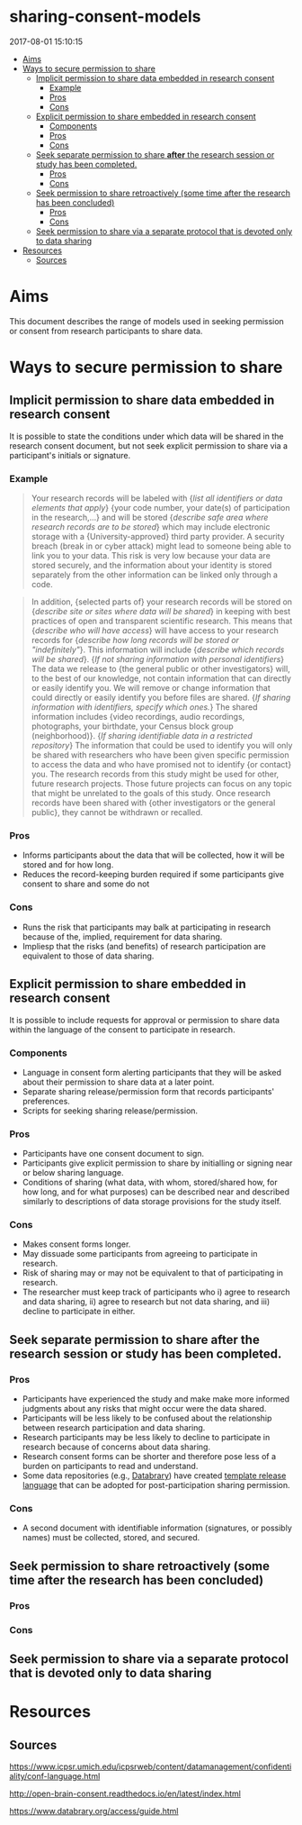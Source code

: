 sharing-consent-models
================
2017-08-01 15:10:15

-   [Aims](#aims)
-   [Ways to secure permission to share](#ways-to-secure-permission-to-share)
    -   [Implicit permission to share data embedded in research consent](#implicit-permission-to-share-data-embedded-in-research-consent)
        -   [Example](#example)
        -   [Pros](#pros)
        -   [Cons](#cons)
    -   [Explicit permission to share embedded in research consent](#explicit-permission-to-share-embedded-in-research-consent)
        -   [Components](#components)
        -   [Pros](#pros-1)
        -   [Cons](#cons-1)
    -   [Seek separate permission to share **after** the research session or study has been completed.](#seek-separate-permission-to-share-after-the-research-session-or-study-has-been-completed.)
        -   [Pros](#pros-2)
        -   [Cons](#cons-2)
    -   [Seek permission to share retroactively (some time after the research has been concluded)](#seek-permission-to-share-retroactively-some-time-after-the-research-has-been-concluded)
        -   [Pros](#pros-3)
        -   [Cons](#cons-3)
    -   [Seek permission to share via a separate protocol that is devoted only to data sharing](#seek-permission-to-share-via-a-separate-protocol-that-is-devoted-only-to-data-sharing)
-   [Resources](#resources)
    -   [Sources](#sources)

Aims
====

This document describes the range of models used in seeking permission or consent from research participants to share data.

Ways to secure permission to share
==================================

Implicit permission to share data embedded in research consent
--------------------------------------------------------------

It is possible to state the conditions under which data will be shared in the research consent document, but not seek explicit permission to share via a participant's initials or signature.

### Example

> Your research records will be labeled with {*list all identifiers or data elements that apply*} {your code number, your date(s) of participation in the research,...} and will be stored {*describe safe area where research records are to be stored*} which may include electronic storage with a {University-approved} third party provider. A security breach (break in or cyber attack) might lead to someone being able to link you to your data. This risk is very low because your data are stored securely, and the information about your identity is stored separately from the other information can be linked only through a code.

> In addition, {selected parts of} your research records will be stored on {*describe site or sites where data will be shared*} in keeping with best practices of open and transparent scientific research. This means that {*describe who will have access*} will have access to your research records for {*describe how long records will be stored or "indefinitely"*}. This information will include {*describe which records will be shared*}. {*If not sharing information with personal identifiers*} The data we release to {the general public or other investigators} will, to the best of our knowledge, not contain information that can directly or easily identify you. We will remove or change information that could directly or easily identify you before files are shared. {*If sharing information with identifiers, specify which ones.*} The shared information includes {video recordings, audio recordings, photographs, your birthdate, your Census block group (neighborhood)}. {*If sharing identifiable data in a restricted repository*} The information that could be used to identify you will only be shared with researchers who have been given specific permission to access the data and who have promised not to identify {or contact} you. The research records from this study might be used for other, future research projects. Those future projects can focus on any topic that might be unrelated to the goals of this study. Once research records have been shared with {other investigators or the general public}, they cannot be withdrawn or recalled.

### Pros

-   Informs participants about the data that will be collected, how it will be stored and for how long.
-   Reduces the record-keeping burden required if some participants give consent to share and some do not

### Cons

-   Runs the risk that participants may balk at participating in research because of the, implied, requirement for data sharing.
-   Impliesp that the risks (and benefits) of research participation are equivalent to those of data sharing.

Explicit permission to share embedded in research consent
---------------------------------------------------------

It is possible to include requests for approval or permission to share data within the language of the consent to participate in research.

### Components

-   Language in consent form alerting participants that they will be asked about their permission to share data at a later point.
-   Separate sharing release/permission form that records participants' preferences.
-   Scripts for seeking sharing release/permission.

### Pros

-   Participants have one consent document to sign.
-   Participants give explicit permission to share by initialling or signing near or below sharing language.
-   Conditions of sharing (what data, with whom, stored/shared how, for how long, and for what purposes) can be described near and described similarly to descriptions of data storage provisions for the study itself.

### Cons

-   Makes consent forms longer.
-   May dissuade some participants from agreeing to participate in research.
-   Risk of sharing may or may not be equivalent to that of participating in research.
-   The researcher must keep track of participants who i) agree to research and data sharing, ii) agree to research but not data sharing, and iii) decline to participate in either.

Seek separate permission to share **after** the research session or study has been completed.
---------------------------------------------------------------------------------------------

### Pros

-   Participants have experienced the study and make make more informed judgments about any risks that might occur were the data shared.
-   Participants will be less likely to be confused about the relationship between research participation and data sharing.
-   Research participants may be less likely to decline to participate in research because of concerns about data sharing.
-   Research consent forms can be shorter and therefore pose less of a burden on participants to read and understand.
-   Some data repositories (e.g., [Databrary](http://databrary.org)) have created [template release language](https://www.databrary.org/access/policies/release-template.html) that can be adopted for post-participation sharing permission.

### Cons

-   A second document with identifiable information (signatures, or possibly names) must be collected, stored, and secured.

Seek permission to share retroactively (some time after the research has been concluded)
----------------------------------------------------------------------------------------

### Pros

### Cons

Seek permission to share via a separate protocol that is devoted only to data sharing
-------------------------------------------------------------------------------------

Resources
=========

Sources
-------

<https://www.icpsr.umich.edu/icpsrweb/content/datamanagement/confidentiality/conf-language.html>

<http://open-brain-consent.readthedocs.io/en/latest/index.html>

<https://www.databrary.org/access/guide.html>
